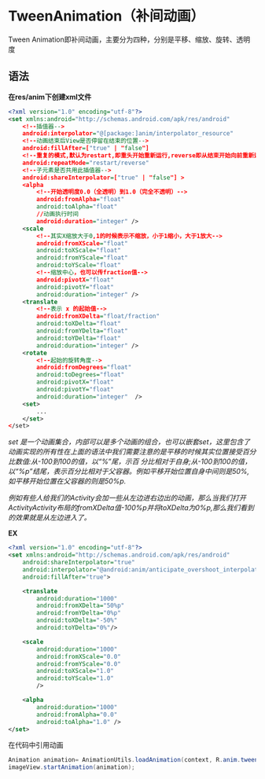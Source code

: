# TweenAnimation（补间动画）
Tween Animation即补间动画，主要分为四种，分别是平移、缩放、旋转、透明度

## 语法

**在res/anim下创建xml文件**

```xml
<?xml version="1.0" encoding="utf-8"?>
<set xmlns:android="http://schemas.android.com/apk/res/android"
    <!--插值器-->
    android:interpolator="@[package:]anim/interpolator_resource"
    <!--动画结束后View是否停留在结束的位置-->
    android:fillAfter=["true" | "false"] 
    <!--重复的模式,默认为restart,即重头开始重新运行,reverse即从结束开始向前重新运行-->
    android:repeatMode="restart/reverse"
    <!--子元素是否共用此插值器-->
    android:shareInterpolator=["true" | "false"] >
    <alpha
        <!--开始透明度0.0（全透明）到1.0（完全不透明）-->
        android:fromAlpha="float"
        android:toAlpha="float"
        //动画执行时间
        android:duration="integer" />
    <scale 
        <!--其实X缩放大于0,1的时候表示不缩放，小于1缩小，大于1放大-->
        android:fromXScale="float"
        android:toXScale="float"
        android:fromYScale="float"
        android:toYScale="float"
        <!--缩放中心，也可以传fraction值-->
        android:pivotX="float"
        android:pivotY="float"
        android:duration="integer" />
    <translate
        <!--表示 x 的起始值-->
        android:fromXDelta="float/fraction"
        android:toXDelta="float"
        android:fromYDelta="float"
        android:toYDelta="float" 
        android:duration="integer" />
    <rotate
        <!--起始的旋转角度-->
        android:fromDegrees="float"
        android:toDegrees="float"
        android:pivotX="float"
        android:pivotY="float"
        android:duration="integer"  />
    <set>
        ...
    </set>
</set>
```

*set 是一个动画集合，内部可以是多个动画的组合，也可以嵌套set，这里包含了动画实现的所有性在上面的语法中我们需要注意的是平移的时候其实位置接受百分比数值:从-100到100的值，以“%”尾，示百 分比相对于自身;从-100到100的值，以“%p”结尾，表示百分比相对于父容器。例如平移开始位置自身中间则是50%,如平移开始位置在父容器的则是50%p.*

*例如有些人给我们的Activity会加一些从左边进右边出的动画，那么当我们打开ActivityActivity布局的fromXDelta值-100%p并将toXDelta为0%p,那么我们看到的效果就是从左边进入了。*

**EX**
```xml
<?xml version="1.0" encoding="utf-8"?>
<set xmlns:android="http://schemas.android.com/apk/res/android"
    android:shareInterpolator="true"
    android:interpolator="@android:anim/anticipate_overshoot_interpolator"
    android:fillAfter="true">

    <translate
        android:duration="1000"
        android:fromXDelta="50%p"
        android:fromYDelta="0%p"
        android:toXDelta="-50%"
        android:toYDelta="0%"/>

    <scale
        android:duration="1000"
        android:fromXScale="0.0"
        android:fromYScale="0.0"
        android:toXScale="1.0"
        android:toYScale="1.0"
        />

    <alpha
        android:duration="1000"
        android:fromAlpha="0.0"
        android:toAlpha="1.0" />
</set>
```
在代码中引用动画
```java
Animation animation= AnimationUtils.loadAnimation(context, R.anim.tween_animation);
imageView.startAnimation(animation);
```

